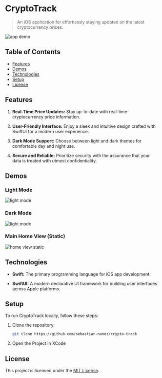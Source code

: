 # CryptoTrack

> An iOS application for effortlessly staying updated on the latest cryptocurrency prices.

![app demo](demos/home_demo.gif)

## Table of Contents

- [Features](#features)
- [Demos](#demos)
- [Technologies](#technologies)
- [Setup](#setup)
- [License](#license)

## Features

1. **Real-Time Price Updates:** Stay up-to-date with real-time cryptocurrency price information.

2. **User-Friendly Interface:** Enjoy a sleek and intuitive design crafted with SwiftUI for a modern user experience.

3. **Dark Mode Support:** Choose between light and dark themes for comfortable day and night use.

4. **Secure and Reliable:** Prioritize security with the assurance that your data is treated with utmost confidentiality.

## Demos

### Light Mode

![light mode](./demos/lightmode.png)

### Dark Mode

![light mode](./demos/darkmode.png)

### Main Home View (Static)

![home view static](./demos/main-ho-home-layout.png)

## Technologies

- **Swift:** The primary programming language for iOS app development.

- **SwiftUI:** A modern declarative UI framework for building user interfaces across Apple platforms.

## Setup

To run CryptoTrack locally, follow these steps:

1. Clone the repository:

   ```bash
   git clone https://github.com/sebastian-nunez/crypto-track
   ```

2. Open the Project in XCode

## License

This project is licensed under the [MIT License](LICENSE).
